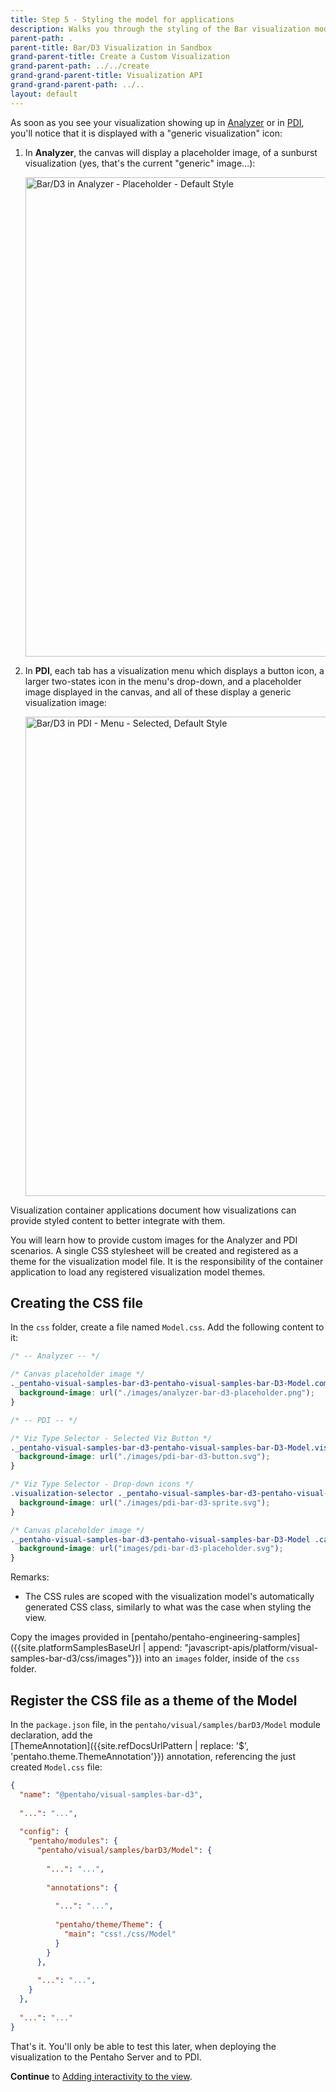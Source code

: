 ```yaml
---
title: Step 5 - Styling the model for applications
description: Walks you through the styling of the Bar visualization model for specific container applications.
parent-path: .
parent-title: Bar/D3 Visualization in Sandbox
grand-parent-title: Create a Custom Visualization
grand-parent-path: ../../create
grand-grand-parent-title: Visualization API
grand-grand-parent-path: ../..
layout: default
---
```


As soon as you see your visualization showing up in
[Analyzer](https://www.hitachivantara.com/en-us/products/big-data-integration-analytics/pentaho-business-analytics.html) 
or in 
[PDI](https://www.hitachivantara.com/en-us/products/big-data-integration-analytics/pentaho-data-integration.html),
you'll notice that it is displayed with a "generic visualization" icon:

1. In **Analyzer**, 
   the canvas will display a placeholder image, of a sunburst visualization
   (yes, that's the current "generic" image...):
   
   <img src="../../img/sample-bar-d3-analyzer-placeholder-unstyled.png" alt="Bar/D3 in Analyzer - Placeholder - Default Style" 
        style="width: 767px;">

2. In **PDI**, each tab has a visualization menu which displays a button icon, 
   a larger two-states icon in the menu's drop-down, and 
   a placeholder image displayed in the canvas, 
   and all of these display a generic visualization image:

   <img src="../../img/sample-bar-d3-pdi-menu-selected-unstyled.png" alt="Bar/D3 in PDI - Menu - Selected, Default Style" 
        style="width: 767px;"> 

Visualization container applications document how visualizations can provide styled content to better integrate with 
them. 

You will learn how to provide custom images for the Analyzer and PDI scenarios.
A single CSS stylesheet will be created and registered as a theme for the visualization model file.
It is the responsibility of the container application to load any registered visualization model themes.
 
## Creating the CSS file

In the `css` folder, create a file named `Model.css`. Add the following content to it:

```css
/* -- Analyzer -- */

/* Canvas placeholder image */
._pentaho-visual-samples-bar-d3-pentaho-visual-samples-bar-D3-Model.component-icon-landscape {
  background-image: url("./images/analyzer-bar-d3-placeholder.png");
}

/* -- PDI -- */

/* Viz Type Selector - Selected Viz Button */
._pentaho-visual-samples-bar-d3-pentaho-visual-samples-bar-D3-Model.visualization-switcher-button-icon {
  background-image: url("./images/pdi-bar-d3-button.svg");
}

/* Viz Type Selector - Drop-down icons */
.visualization-selector ._pentaho-visual-samples-bar-d3-pentaho-visual-samples-bar-D3-Model.component-icon-sprite {
  background-image: url("./images/pdi-bar-d3-sprite.svg");
}

/* Canvas placeholder image */
._pentaho-visual-samples-bar-d3-pentaho-visual-samples-bar-D3-Model .canvas.message .icon {
  background-image: url("images/pdi-bar-d3-placeholder.svg");
}
```

Remarks:
  - The CSS rules are scoped with the visualization model's automatically generated CSS class,
    similarly to what was the case when styling the view.

Copy the images provided in 
[pentaho/pentaho-engineering-samples]({{site.platformSamplesBaseUrl | append: "javascript-apis/platform/visual-samples-bar-d3/css/images"}})
into an `images` folder, inside of the `css` folder.

## Register the CSS file as a theme of the Model

In the `package.json` file, 
in the `pentaho/visual/samples/barD3/Model` module declaration,
add the  
[ThemeAnnotation]({{site.refDocsUrlPattern | replace: '$', 'pentaho.theme.ThemeAnnotation'}})
annotation, referencing the just created `Model.css` file:

```json
{
  "name": "@pentaho/visual-samples-bar-d3",
  
  "...": "...",
  
  "config": {
    "pentaho/modules": {
      "pentaho/visual/samples/barD3/Model": {
        
        "...": "...",
        
        "annotations": {
          
          "...": "...",
      
          "pentaho/theme/Theme": {
            "main": "css!./css/Model"
          }
        }
      },
      
      "...": "...",
    }
  },
  
  "...": "..."
}
```

That's it. You'll only be able to test this later, 
when deploying the visualization to the Pentaho Server and to PDI. 

**Continue** to [Adding interactivity to the view](step6-view-interactivity).
